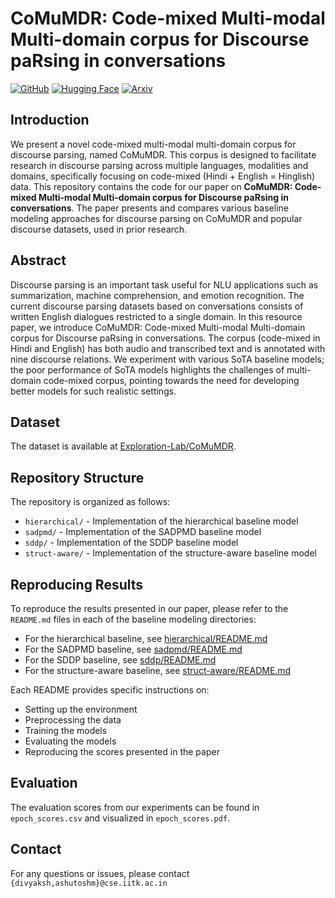 # CoMuMDR: Code-mixed Multi-modal Multi-domain corpus for Discourse paRsing in conversations

[![GitHub](https://img.shields.io/badge/GitHub-CoMuMDR-white?logo=github&style=flat-square)](https://github.com/Exploration-Lab/CoMuMDR)
[![Hugging Face](https://img.shields.io/badge/Hugging%20Face-Dataset-orange?logo=HuggingFace&style=flat-square)](https://huggingface.co/datasets/Exploration-Lab/CoMuMDR)
[![Arxiv](https://img.shields.io/badge/Arxiv-Paper-red?logo=arxiv&style=flat-square)](http://arxiv.org/abs/2506.08504)

## Introduction
We present a novel code-mixed multi-modal multi-domain corpus for discourse parsing, named CoMuMDR. This corpus is designed to facilitate research in discourse parsing across multiple languages, modalities and domains, specifically focusing on code-mixed (Hindi + English = Hinglish) data. This repository contains the code for our paper on **CoMuMDR: Code-mixed Multi-modal Multi-domain corpus for Discourse paRsing in conversations**. The paper presents and compares various baseline modeling approaches for discourse parsing on CoMuMDR and popular discourse datasets, used in prior research.

## Abstract
Discourse parsing is an important task useful for NLU applications such as summarization, machine comprehension, and emotion recognition. The current discourse parsing datasets based on conversations consists of written English dialogues restricted to a single domain. In this resource paper, we introduce CoMuMDR: Code-mixed Multi-modal Multi-domain corpus for Discourse paRsing in conversations. The corpus (code-mixed in Hindi and English) has both audio and transcribed text and is annotated with nine discourse relations. We experiment with various SoTA baseline models; the poor performance of SoTA models highlights the challenges of multi-domain code-mixed corpus, pointing towards the need for developing better models for such realistic settings.

## Dataset

The dataset is available at [Exploration-Lab/CoMuMDR](https://huggingface.co/datasets/Exploration-Lab/CoMuMDR).

## Repository Structure

The repository is organized as follows:

- `hierarchical/` - Implementation of the hierarchical baseline model
- `sadpmd/` - Implementation of the SADPMD baseline model
- `sddp/` - Implementation of the SDDP baseline model
- `struct-aware/` - Implementation of the structure-aware baseline model

## Reproducing Results

To reproduce the results presented in our paper, please refer to the `README.md` files in each of the baseline modeling directories:

- For the hierarchical baseline, see [hierarchical/README.md](hierarchical/README.md)
- For the SADPMD baseline, see [sadpmd/README.md](sadpmd/README.md)
- For the SDDP baseline, see [sddp/README.md](sddp/README.md)
- For the structure-aware baseline, see [struct-aware/README.md](struct-aware/README.md)

Each README provides specific instructions on:
- Setting up the environment
- Preprocessing the data
- Training the models
- Evaluating the models
- Reproducing the scores presented in the paper


## Evaluation

The evaluation scores from our experiments can be found in `epoch_scores.csv` and visualized in `epoch_scores.pdf`.

## Contact

For any questions or issues, please contact `{divyaksh,ashutoshm}@cse.iitk.ac.in`

